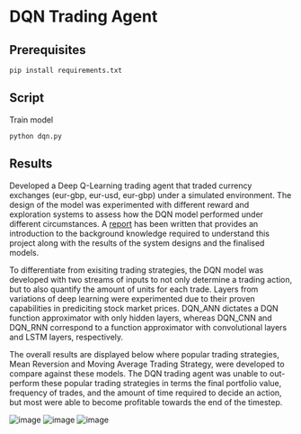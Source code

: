 # DQN Trading Agent

## Prerequisites

```
pip install requirements.txt
```

## Script
Train model
```
python dqn.py
```
## Results
Developed a Deep Q-Learning trading agent that traded currency exchanges (eur-gbp, eur-usd, eur-gbp) under a simulated environment. The design of the model was experimented with different reward and exploration systems to assess how the DQN model performed under different circumstances. A [report] has been written that provides an introduction to the background knowledge required to understand this project along with the results of the system designs and the finalised models. 

[report]: https://github.com/j-truong/disso/blob/master/report/Dissertation.pdf

To differentiate from exisiting trading strategies, the DQN model was developed with two streams of inputs to not only determine a trading action, but to also quantify the amount of units for each trade. Layers from variations of deep learning were experimented due to their proven capabilities in prediciting stock market prices. DQN_ANN dictates a DQN function approximator with only hidden layers, whereas DQN_CNN and DQN_RNN correspond to a function approximator with convolutional layers and LSTM layers, respectively. 

The overall results are displayed below where popular trading strategies, Mean Reversion and Moving Average Trading Strategy, were developed to compare against these models. The DQN trading agent was unable to out-perform these popular trading strategies in terms the final portfolio value, frequency of trades, and the amount of time required to decide an action, but most were able to become profitable towards the end of the timestep. 

![image](https://github.com/j-truong/disso/blob/master/images/5_eurgbp.png)
![image](https://github.com/j-truong/disso/blob/master/images/5_eurusd.png)
![image](https://github.com/j-truong/disso/blob/master/images/5_eurchf.png)





